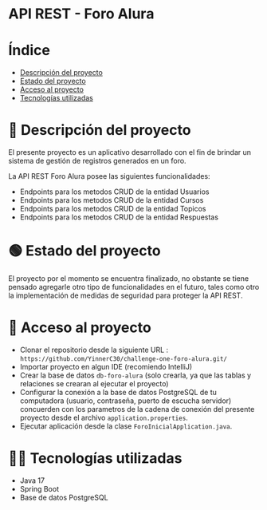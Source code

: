 # API REST - Foro Alura

# Índice

- [Descripción del proyecto](#Descripción-del-proyecto)
- [Estado del proyecto](#Estado-del-proyecto)
- [Acceso al proyecto](#Acceso-al-proyecto)
- [Tecnologías utilizadas](#Tecnologías-utilizadas)

# 📝 Descripción del proyecto

El presente proyecto es un aplicativo desarrollado con el fin de brindar un sistema de gestión de registros generados en un foro.

La API REST Foro Alura posee las siguientes funcionalidades:

- Endpoints para los metodos CRUD de la entidad Usuarios
- Endpoints para los metodos CRUD de la entidad Cursos
- Endpoints para los metodos CRUD de la entidad Topicos
- Endpoints para los metodos CRUD de la entidad Respuestas

# 🟢 Estado del proyecto

El proyecto por el momento se encuentra finalizado, no obstante se tiene pensado agregarle otro tipo de funcionalidades en el futuro, tales como otro la implementación de medidas de seguridad para proteger la API REST.

# 🚧 Acceso al proyecto

- Clonar el repositorio desde la siguiente URL : `https://github.com/YinnerC30/challenge-one-foro-alura.git/`
- Importar proyecto en algun IDE (recomiendo IntelliJ)
- Crear la base de datos `db-foro-alura` (solo crearla, ya que las tablas y relaciones se crearan al ejecutar el proyecto)
- Configurar la conexión a la base de datos PostgreSQL de tu computadora (usuario, contraseña, puerto de escucha servidor) concuerden con los parametros de la cadena de conexión del presente proyecto
desde el archivo `application.properties`.
- Ejecutar aplicación desde la clase `ForoInicialApplication.java`.


# 👨‍💻 Tecnologías utilizadas

- Java 17
- Spring Boot
- Base de datos PostgreSQL